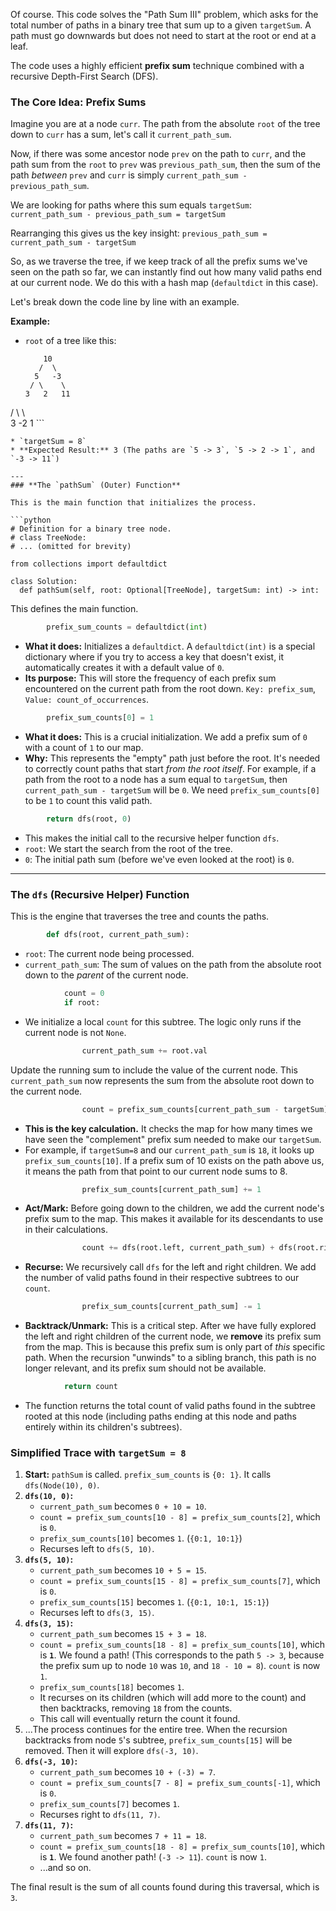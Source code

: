 Of course. This code solves the "Path Sum III" problem, which asks for the total number of paths in a binary tree that sum up to a given `targetSum`. A path must go downwards but does not need to start at the root or end at a leaf.

The code uses a highly efficient **prefix sum** technique combined with a recursive Depth-First Search (DFS).

### The Core Idea: Prefix Sums

Imagine you are at a node `curr`. The path from the absolute `root` of the tree down to `curr` has a sum, let's call it `current_path_sum`.

Now, if there was some ancestor node `prev` on the path to `curr`, and the path sum from the `root` to `prev` was `previous_path_sum`, then the sum of the path *between* `prev` and `curr` is simply `current_path_sum - previous_path_sum`.

We are looking for paths where this sum equals `targetSum`:
`current_path_sum - previous_path_sum = targetSum`

Rearranging this gives us the key insight:
`previous_path_sum = current_path_sum - targetSum`

So, as we traverse the tree, if we keep track of all the prefix sums we've seen on the path so far, we can instantly find out how many valid paths end at our current node. We do this with a hash map (`defaultdict` in this case).

Let's break down the code line by line with an example.

**Example:**

  * `root` of a tree like this:
    ```
        10
       /  \
      5   -3
     / \    \
    3   2   11
   / \   \  
  3  -2   1
    ```

````
* `targetSum = 8`
* **Expected Result:** 3 (The paths are `5 -> 3`, `5 -> 2 -> 1`, and `-3 -> 11`)

---
### **The `pathSum` (Outer) Function**

This is the main function that initializes the process.

```python
# Definition for a binary tree node.
# class TreeNode:
# ... (omitted for brevity)

from collections import defaultdict

class Solution:
  def pathSum(self, root: Optional[TreeNode], targetSum: int) -> int:
````

This defines the main function.

```python
        prefix_sum_counts = defaultdict(int)
```

  * **What it does:** Initializes a `defaultdict`. A `defaultdict(int)` is a special dictionary where if you try to access a key that doesn't exist, it automatically creates it with a default value of `0`.
  * **Its purpose:** This will store the frequency of each prefix sum encountered on the current path from the root down. `Key: prefix_sum`, `Value: count_of_occurrences`.

<!-- end list -->

```python
        prefix_sum_counts[0] = 1
```

  * **What it does:** This is a crucial initialization. We add a prefix sum of `0` with a count of `1` to our map.
  * **Why:** This represents the "empty" path just before the root. It's needed to correctly count paths that start *from the root itself*. For example, if a path from the root to a node has a sum equal to `targetSum`, then `current_path_sum - targetSum` will be `0`. We need `prefix_sum_counts[0]` to be `1` to count this valid path.

<!-- end list -->

```python
        return dfs(root, 0)
```

  * This makes the initial call to the recursive helper function `dfs`.
  * `root`: We start the search from the root of the tree.
  * `0`: The initial path sum (before we've even looked at the root) is `0`.

-----

### **The `dfs` (Recursive Helper) Function**

This is the engine that traverses the tree and counts the paths.

```python
        def dfs(root, current_path_sum):
```

  * `root`: The current node being processed.
  * `current_path_sum`: The sum of values on the path from the absolute root down to the *parent* of the current node.

<!-- end list -->

```python
            count = 0
            if root:
```

  * We initialize a local `count` for this subtree. The logic only runs if the current node is not `None`.

<!-- end list -->

```python
                current_path_sum += root.val
```

Update the running sum to include the value of the current node. This `current_path_sum` now represents the sum from the absolute root down to the current node.

```python
                count = prefix_sum_counts[current_path_sum - targetSum]
```

  * **This is the key calculation.** It checks the map for how many times we have seen the "complement" prefix sum needed to make our `targetSum`.
  * For example, if `targetSum=8` and our `current_path_sum` is `18`, it looks up `prefix_sum_counts[10]`. If a prefix sum of 10 exists on the path above us, it means the path from that point to our current node sums to 8.

<!-- end list -->

```python
                prefix_sum_counts[current_path_sum] += 1
```

  * **Act/Mark:** Before going down to the children, we add the current node's prefix sum to the map. This makes it available for its descendants to use in their calculations.

<!-- end list -->

```python
                count += dfs(root.left, current_path_sum) + dfs(root.right, current_path_sum)
```

  * **Recurse:** We recursively call `dfs` for the left and right children. We add the number of valid paths found in their respective subtrees to our `count`.

<!-- end list -->

```python
                prefix_sum_counts[current_path_sum] -= 1
```

  * **Backtrack/Unmark:** This is a critical step. After we have fully explored the left and right children of the current node, we **remove** its prefix sum from the map. This is because this prefix sum is only part of *this* specific path. When the recursion "unwinds" to a sibling branch, this path is no longer relevant, and its prefix sum should not be available.

<!-- end list -->

```python
            return count
```

  * The function returns the total count of valid paths found in the subtree rooted at this node (including paths ending at this node and paths entirely within its children's subtrees).

### **Simplified Trace with `targetSum = 8`**

1.  **Start:** `pathSum` is called. `prefix_sum_counts` is `{0: 1}`. It calls `dfs(Node(10), 0)`.
2.  **`dfs(10, 0)`:**
      * `current_path_sum` becomes `0 + 10 = 10`.
      * `count = prefix_sum_counts[10 - 8] = prefix_sum_counts[2]`, which is `0`.
      * `prefix_sum_counts[10]` becomes `1`. (`{0:1, 10:1}`)
      * Recurses left to `dfs(5, 10)`.
3.  **`dfs(5, 10)`:**
      * `current_path_sum` becomes `10 + 5 = 15`.
      * `count = prefix_sum_counts[15 - 8] = prefix_sum_counts[7]`, which is `0`.
      * `prefix_sum_counts[15]` becomes `1`. (`{0:1, 10:1, 15:1}`)
      * Recurses left to `dfs(3, 15)`.
4.  **`dfs(3, 15)`:**
      * `current_path_sum` becomes `15 + 3 = 18`.
      * `count = prefix_sum_counts[18 - 8] = prefix_sum_counts[10]`, which is **`1`**. We found a path\! (This corresponds to the path `5 -> 3`, because the prefix sum up to node `10` was `10`, and `18 - 10 = 8`). `count` is now `1`.
      * `prefix_sum_counts[18]` becomes `1`.
      * It recurses on its children (which will add more to the count) and then backtracks, removing `18` from the counts.
      * This call will eventually return the count it found.
5.  ...The process continues for the entire tree. When the recursion backtracks from node `5`'s subtree, `prefix_sum_counts[15]` will be removed. Then it will explore `dfs(-3, 10)`.
6.  **`dfs(-3, 10)`:**
      * `current_path_sum` becomes `10 + (-3) = 7`.
      * `count = prefix_sum_counts[7 - 8] = prefix_sum_counts[-1]`, which is `0`.
      * `prefix_sum_counts[7]` becomes `1`.
      * Recurses right to `dfs(11, 7)`.
7.  **`dfs(11, 7)`:**
      * `current_path_sum` becomes `7 + 11 = 18`.
      * `count = prefix_sum_counts[18 - 8] = prefix_sum_counts[10]`, which is **`1`**. We found another path\! (`-3 -> 11`). `count` is now `1`.
      * ...and so on.

The final result is the sum of all counts found during this traversal, which is `3`.